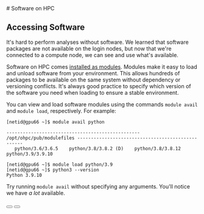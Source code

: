 <link rel="stylesheet" href="../../assets/stylesheets/buttons.css">
# Software on HPC

## Accessing Software
It's hard to perform analyses without software. We learned that software packages are not available on the login nodes, but now that we're connected to a compute node, we can see and use what's available. 

Software on HPC comes [installed as modules](../../software/modules/). Modules make it easy to load and unload software from your environment. This allows hundreds of packages to be available on the same system without dependency or versioning conflicts. It's always good practice to specify which version of the software you need when loading to ensure a stable environment.

You can view and load software modules using the commands ```module avail``` and ```module load```, respectively. For example:

```
[netid@gpu66 ~]$ module avail python
 
------------------------------------------------- /opt/ohpc/pub/modulefiles --------------------------------------------------
   python/3.6/3.6.5    python/3.8/3.8.2 (D)    python/3.8/3.8.12    python/3.9/3.9.10
 
[netid@gpu66 ~]$ module load python/3.9
[netid@gpu66 ~]$ python3 --version
Python 3.9.10
```

Try running ```module avail``` without specifying any arguments. You'll notice we have *a lot* available.


<html>
<div class="button-container">
    <a href="../accessing_compute/"><button class="left-button"></button></a>
    <a href="../summary/"><button class="right-button"></button></a>
</div>
</html>